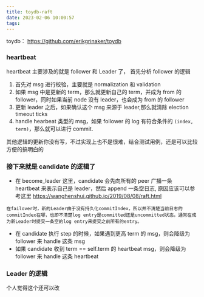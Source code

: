 ```yaml
---
title: toydb-raft
date: 2023-02-06 10:00:57
tags:
---
```


toydb： https://github.com/erikgrinaker/toydb

### heartbeat 

heartbeat 主要涉及的就是 follower 和 Leader 了，
首先分析 follower 的逻辑
1. 首先对 msg 进行校验，主要就是 normalization 和 validation
2. 如果 msg 中是更新的 term，那么就更新自己的 term，并成为 from 的 follower，同时如果当前 node 没有 leader，也会成为 from 的 follower
3. 更新 leader 之后，如果确认这个 msg 来源于 leader,那么就清除 election timeout ticks
4. handle hearbeat 类型的 msg，如果 follower 的 log 有符合条件的 `(index, term)`，那么就可以进行 commit.

其他逻辑的更新你没有写，不过实现上也不是很难，结合测试用例，还是可以比较方便的搞明白的


### 接下来就是 candidate 的逻辑了

- 在 become_leader 这里，candidate 会先向所有的 peer 广播一条 heartbeat 来表示自己是 leader，然后 append 一条空日志, 原因应该可以参考这里 https://wanghenshui.github.io/2019/08/08/raft.html

````text
在failover时，新的Leader由于没有持久化commitIndex，所以并不清楚当前日志的commitIndex在哪，也即不清楚log entry是committed还是uncommitted状态。通常在成为新Leader时提交一条空的log entry来提交之前所有的entry。
````

- 在 candidate 执行 step 的时候，如果遇到更高 term 的 msg，则会降级为 follower 来 handle 这条 msg
- 如果 candidate 收到 term == self.term 的 heartbeat msg，则会降级为 follower 来 handle 这条 heartbeat


### Leader 的逻辑
个人觉得这个还可以改